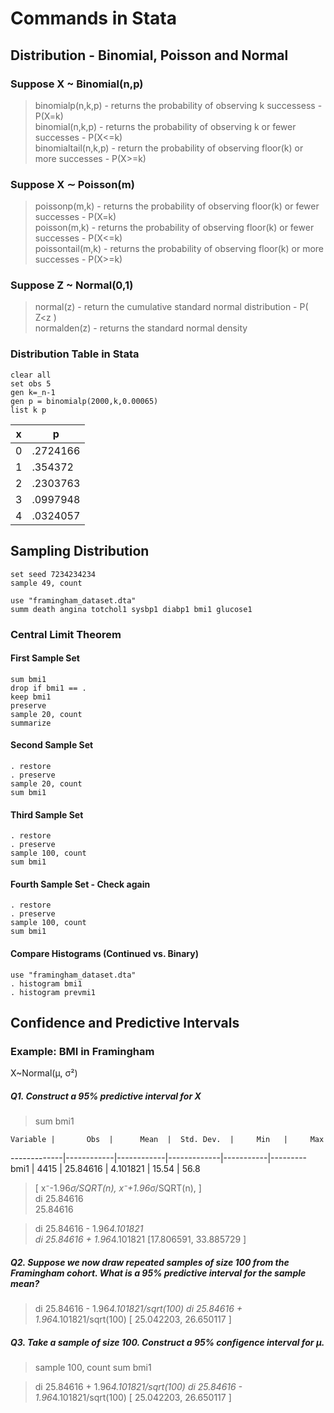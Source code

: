 # Commands in Stata

## Distribution - Binomial, Poisson and Normal

### Suppose X ~ Binomial(n,p)  
> binomialp(n,k,p) - returns the probability of observing k successess - P(X=k)  
> binomial(n,k,p) - returns the probability of observing k or fewer successes - P(X<=k)  
> binomialtail(n,k,p) - return the probability of observing floor(k) or more successes - P(X>=k)

### Suppose X ∼ Poisson(m)  
> poissonp(m,k) - returns the probability of observing floor(k) or fewer successes - P(X=k)  
> poisson(m,k) - returns the probability of observing floor(k) or fewer successes - P(X<=k)  
> poissontail(m,k) - returns the probability of observing floor(k) or more successes - P(X>=k)

### Suppose Z ~ Normal(0,1)  
> normal(z) - return the cumulative standard normal distribution - P( Z<z )  
> normalden(z) - returns the standard normal density

### Distribution Table in Stata

	clear all
	set obs 5
	gen k=_n-1
	gen p = binomialp(2000,k,0.00065)
	list k p


 x | p 
---|-----------
 0 |  .2724166
 1 |   .354372
 2 |  .2303763
 3 |  .0997948
 4 |  .0324057


## Sampling Distribution

	set seed 7234234234
	sample 49, count

	use "framingham_dataset.dta"
	summ death angina totchol1 sysbp1 diabp1 bmi1 glucose1

### Central Limit Theorem

#### First Sample Set ####

	sum bmi1
	drop if bmi1 == .
	keep bmi1
	preserve
	sample 20, count
	summarize

#### Second Sample Set ####

	. restore
	. preserve
	sample 20, count
	sum bmi1

#### Third Sample Set ####

	. restore
	. preserve
	sample 100, count
	sum bmi1

#### Fourth Sample Set - Check again ####

	. restore
	. preserve
	sample 100, count
	sum bmi1

#### Compare Histograms (Continued vs. Binary) ####

	use "framingham_dataset.dta"
	. histogram bmi1
	. histogram prevmi1


## Confidence and Predictive Intervals

### Example: BMI in Framingham
X~Normal(μ, σ²)

##### Q1. Construct a 95% predictive interval for X #####
	   

>	sum bmi1

    Variable |       Obs  |      Mean  |  Std. Dev.  |     Min   |     Max
-------------|------------|------------|-------------|-----------|---------
        bmi1 |      4415  |  25.84616  |  4.101821   |   15.54   |    56.8

> [ x⁻-1.96*σ/SQRT(n), x⁻+1.96*σ/SQRT(n), ]  
>	di 25.84616  
> 25.84616

>	di 25.84616 - 1.96*4.101821  
>	di 25.84616 + 1.96*4.101821
> [17.806591, 33.885729 ]

##### Q2. Suppose we now draw repeated samples of size 100 from the Framingham cohort. What is a 95% predictive interval for the sample mean? #####
	   
>	di 25.84616 - 1.96*4.101821/sqrt(100)
>	di 25.84616 + 1.96*4.101821/sqrt(100)
> [ 25.042203, 26.650117 ]

##### Q3. Take a sample of size 100. Construct a 95% configence interval for μ. #####
	   
>	sample 100, count
>	sum bmi1

>	di 25.84616 + 1.96*4.101821/sqrt(100)
>	di 25.84616 - 1.96*4.101821/sqrt(100)
> [ 25.042203, 26.650117 ]


